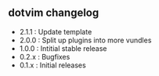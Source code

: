 dotvim changelog
----------------

  - 2.1.1  : Update template
  - 2.0.0  : Split up plugins into more vundles
  - 1.0.0  : Intitial stable release
  - 0.2.x  : Bugfixes
  - 0.1.x  : Initial releases

